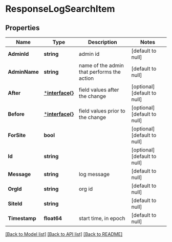 # ResponseLogSearchItem

## Properties
Name | Type | Description | Notes
------------ | ------------- | ------------- | -------------
**AdminId** | **string** | admin id | [default to null]
**AdminName** | **string** | name of the admin that performs the action | [default to null]
**After** | [***interface{}**](interface{}.md) | field values after the change | [optional] [default to null]
**Before** | [***interface{}**](interface{}.md) | field values prior to the change | [optional] [default to null]
**ForSite** | **bool** |  | [optional] [default to null]
**Id** | **string** |  | [optional] [default to null]
**Message** | **string** | log message | [default to null]
**OrgId** | **string** | org id | [default to null]
**SiteId** | **string** |  | [default to null]
**Timestamp** | **float64** | start time, in epoch | [default to null]

[[Back to Model list]](../README.md#documentation-for-models) [[Back to API list]](../README.md#documentation-for-api-endpoints) [[Back to README]](../README.md)

